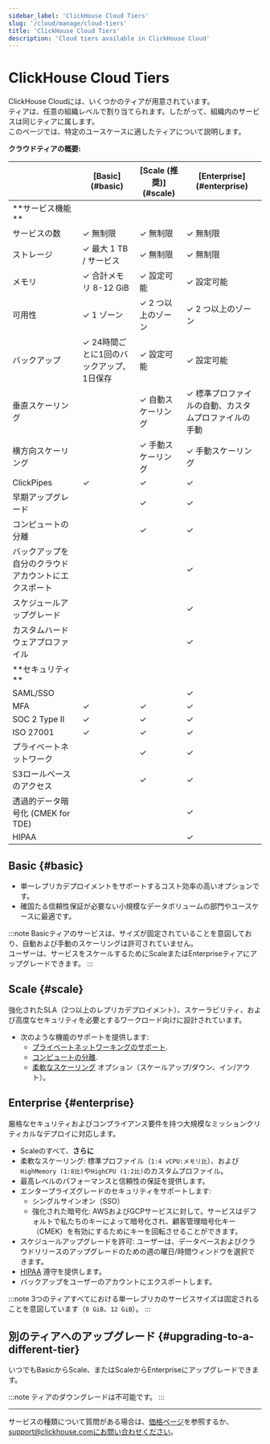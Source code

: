 ```yaml
---
sidebar_label: 'ClickHouse Cloud Tiers'
slug: '/cloud/manage/cloud-tiers'
title: 'ClickHouse Cloud Tiers'
description: 'Cloud tiers available in ClickHouse Cloud'
---
```





# ClickHouse Cloud Tiers

ClickHouse Cloudには、いくつかのティアが用意されています。  
ティアは、任意の組織レベルで割り当てられます。したがって、組織内のサービスは同じティアに属します。  
このページでは、特定のユースケースに適したティアについて説明します。

**クラウドティアの概要:**

<table><thead>
  <tr>
    <th></th>
    <th>[Basic](#basic)</th>
    <th>[Scale (推奨)](#scale)</th>
    <th>[Enterprise](#enterprise)</th>
  </tr></thead>
<tbody>
  <tr>
    <td>**サービス機能**</td>
    <td colspan="3"></td>
  </tr>
  <tr>
    <td>サービスの数</td>
    <td>✓ 無制限</td>
    <td>✓ 無制限</td>
    <td>✓ 無制限</td>
  </tr>
  <tr>
    <td>ストレージ</td>
    <td>✓ 最大 1 TB / サービス</td>
    <td>✓ 無制限</td>
    <td>✓ 無制限</td>
  </tr>
  <tr>
    <td>メモリ</td>
    <td>✓ 合計メモリ 8-12 GiB</td>
    <td>✓ 設定可能</td>
    <td>✓ 設定可能</td>
  </tr>
  <tr>
    <td>可用性</td>
    <td>✓ 1 ゾーン</td>
    <td>✓ 2 つ以上のゾーン</td>
    <td>✓ 2 つ以上のゾーン</td>
  </tr>
  <tr>
    <td>バックアップ</td>
    <td>✓ 24時間ごとに1回のバックアップ、1日保存</td>
    <td>✓ 設定可能</td>
    <td>✓ 設定可能</td>
  </tr>
  <tr>
    <td>垂直スケーリング</td>
    <td></td>
    <td>✓ 自動スケーリング</td>
    <td>✓ 標準プロファイルの自動、カスタムプロファイルの手動</td>
  </tr>
  <tr>
    <td>横方向スケーリング</td>
    <td></td>
    <td>✓ 手動スケーリング</td>
    <td>✓ 手動スケーリング</td>
  </tr>
  <tr>
    <td>ClickPipes</td>
    <td>✓</td>
    <td>✓</td>
    <td>✓</td>
  </tr>
  <tr>
    <td>早期アップグレード</td>
    <td></td>
    <td>✓</td>
    <td>✓</td>
  </tr>
  <tr>
    <td>コンピュートの分離</td>
    <td></td>
    <td>✓</td>
    <td>✓</td>
  </tr>
  <tr>
    <td>バックアップを自分のクラウドアカウントにエクスポート</td>
    <td></td>
    <td></td>
    <td>✓</td>
  </tr>
  <tr>
    <td>スケジュールアップグレード</td>
    <td></td>
    <td></td>
    <td>✓</td>
  </tr>
  <tr>
    <td>カスタムハードウェアプロファイル</td>
    <td></td>
    <td></td>
    <td>✓</td>
  </tr>
  <tr>
    <td>**セキュリティ**</td>
    <td colspan="3"></td>
  </tr>
  <tr>
    <td>SAML/SSO</td>
    <td></td>
    <td></td>
    <td>✓</td>
  </tr>
  <tr>
    <td>MFA</td>
    <td>✓</td>
    <td>✓</td>
    <td>✓</td>
  </tr>
  <tr>
    <td>SOC 2 Type II</td>
    <td>✓</td>
    <td>✓</td>
    <td>✓</td>
  </tr>
  <tr>
    <td>ISO 27001</td>
    <td>✓</td>
    <td>✓</td>
    <td>✓</td>
  </tr>
  <tr>
    <td>プライベートネットワーク</td>
    <td></td>
    <td>✓</td>
    <td>✓</td>
  </tr>
  <tr>
    <td>S3ロールベースのアクセス</td>
    <td></td>
    <td>✓</td>
    <td>✓</td>
  </tr>
  <tr>
    <td>透過的データ暗号化 (CMEK for TDE)</td>
    <td></td>
    <td></td>
    <td>✓</td>
  </tr>
  <tr>
    <td>HIPAA</td>
    <td></td>
    <td></td>
    <td>✓</td>
  </tr>
</tbody></table>

## Basic {#basic}

- 単一レプリカデプロイメントをサポートするコスト効率の高いオプションです。  
- 確固たる信頼性保証が必要ない小規模なデータボリュームの部門やユースケースに最適です。

:::note
Basicティアのサービスは、サイズが固定されていることを意図しており、自動および手動のスケーリングは許可されていません。  
ユーザーは、サービスをスケールするためにScaleまたはEnterpriseティアにアップグレードできます。
:::

## Scale {#scale}

強化されたSLA（2つ以上のレプリカデプロイメント）、スケーラビリティ、および高度なセキュリティを必要とするワークロード向けに設計されています。

- 次のような機能のサポートを提供します: 
  - [プライベートネットワーキングのサポート](../security/private-link-overview.md).
  - [コンピュートの分離](../reference/warehouses#what-is-compute-compute-separation).
  - [柔軟なスケーリング](../manage/scaling.md) オプション（スケールアップ/ダウン、イン/アウト）。

## Enterprise {#enterprise}

厳格なセキュリティおよびコンプライアンス要件を持つ大規模なミッションクリティカルなデプロイに対応します。

- Scaleのすべて、**さらに**
- 柔軟なスケーリング: 標準プロファイル（`1:4 vCPU:メモリ比`）、および`HighMemory (1:8比)`や`HighCPU (1:2比)`のカスタムプロファイル。  
- 最高レベルのパフォーマンスと信頼性の保証を提供します。  
- エンタープライズグレードのセキュリティをサポートします:
  - シングルサインオン（SSO）
  - 強化された暗号化: AWSおよびGCPサービスに対して。サービスはデフォルトで私たちのキーによって暗号化され、顧客管理暗号化キー（CMEK）を有効にするためにキーを回転させることができます。  
- スケジュールアップグレードを許可: ユーザーは、データベースおよびクラウドリリースのアップグレードのための週の曜日/時間ウィンドウを選択できます。  
- [HIPAA](../security/compliance-overview.md/#hipaa-since-2024) 遵守を提供します。  
- バックアップをユーザーのアカウントにエクスポートします。

:::note 
3つのティアすべてにおける単一レプリカのサービスサイズは固定されることを意図しています（`8 GiB`、`12 GiB`）。
:::

## 別のティアへのアップグレード {#upgrading-to-a-different-tier}

いつでもBasicからScale、またはScaleからEnterpriseにアップグレードできます。

:::note
ティアのダウングレードは不可能です。
:::

---

サービスの種類について質問がある場合は、[価格ページ](https://clickhouse.com/pricing)を参照するか、support@clickhouse.comにお問い合わせください。
